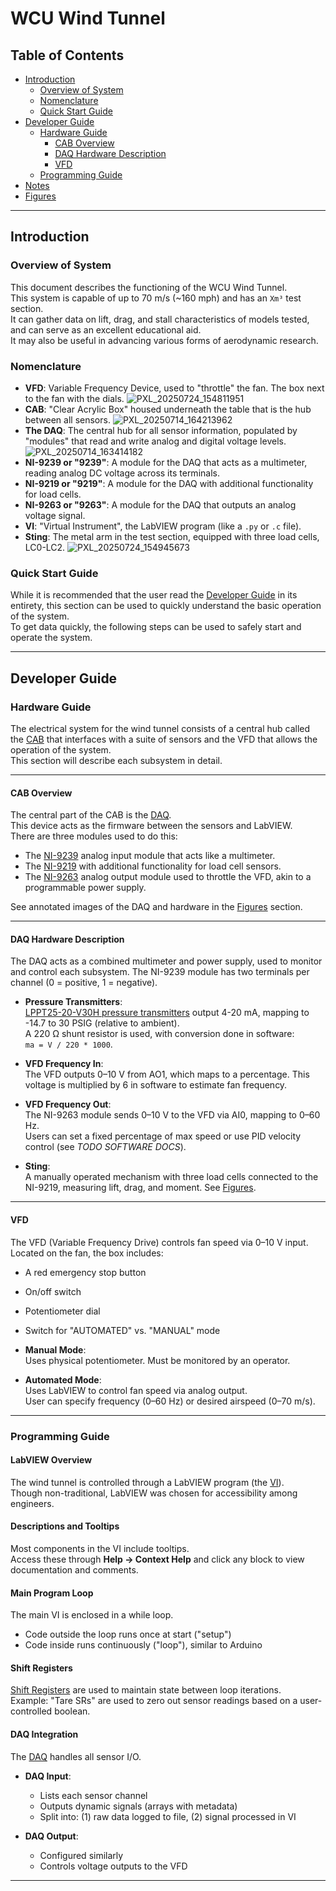 # WCU Wind Tunnel

## Table of Contents
- [Introduction](#introduction)
  - [Overview of System](#overview-of-system)
  - [Nomenclature](#nomenclature)
  - [Quick Start Guide](#quick-start-guide)
- [Developer Guide](#developer-guide)
  - [Hardware Guide](#hardware-guide)
    - [CAB Overview](#cab-overview)
    - [DAQ Hardware Description](#daq-hardware-description)
    - [VFD](#vfd)
  - [Programming Guide](#programming-guide)
- [Notes](#notes)
- [Figures](#figures)

---

## Introduction

### Overview of System

This document describes the functioning of the WCU Wind Tunnel.  
This system is capable of up to 70 m/s (~160 mph) and has an `Xm³` test section.  
It can gather data on lift, drag, and stall characteristics of models tested, and can serve as an excellent educational aid.  
It may also be useful in advancing various forms of aerodynamic research.

### Nomenclature

- **VFD**: Variable Frequency Device, used to "throttle" the fan. The box next to the fan with the dials.
  ![PXL_20250724_154811951](https://github.com/user-attachments/assets/19e56fcd-8ca9-4bc7-bb18-74fa41cda1f9)
- **CAB**: "Clear Acrylic Box" housed underneath the table that is the hub between all sensors.
  ![PXL_20250714_164213962](https://github.com/user-attachments/assets/da0145e0-fb84-419c-a83e-07ca165ea0d3)
- **The DAQ**: The central hub for all sensor information, populated by "modules" that read and write analog and digital voltage levels.
![PXL_20250714_163414182](https://github.com/user-attachments/assets/fd467095-4ea5-4b34-bf61-242e4e97b10d)
- **NI-9239 or "9239"**: A module for the DAQ that acts as a multimeter, reading analog DC voltage across its terminals.
- **NI-9219 or "9219"**: A module for the DAQ with additional functionality for load cells.
- **NI-9263 or "9263"**: A module for the DAQ that outputs an analog voltage signal.
- **VI**: "Virtual Instrument", the LabVIEW program (like a `.py` or `.c` file).
- **Sting**: The metal arm in the test section, equipped with three load cells, LC0-LC2.
  ![PXL_20250724_154945673](https://github.com/user-attachments/assets/4b95a646-b4f1-4379-906d-01a0838465cb)

### Quick Start Guide

While it is recommended that the user read the [Developer Guide](#developer-guide) in its entirety, this section can be used to quickly understand the basic operation of the system.  
To get data quickly, the following steps can be used to safely start and operate the system.

---

## Developer Guide

### Hardware Guide

The electrical system for the wind tunnel consists of a central hub called the [CAB](#nomenclature) that interfaces with a suite of sensors and the VFD that allows the operation of the system.  
This section will describe each subsystem in detail.

---

#### CAB Overview

The central part of the CAB is the [DAQ](https://www.ni.com/docs/en-US/bundle/daq-getting-started-bus-powered-usb/page/getting-started.html).  
This device acts as the firmware between the sensors and LabVIEW.  
There are three modules used to do this:

- The [NI-9239](https://www.ni.com/en-us/shop/model/ni-9239.html) analog input module that acts like a multimeter.
- The [NI-9219](https://www.ni.com/en-us/shop/model/ni-9219.html) with additional functionality for load cell sensors.
- The [NI-9263](https://www.ni.com/en-us/shop/model/ni-9263.html) analog output module used to throttle the VFD, akin to a programmable power supply.

See annotated images of the DAQ and hardware in the [Figures](#figures) section.

---

#### DAQ Hardware Description

The DAQ acts as a combined multimeter and power supply, used to monitor and control each subsystem. The NI-9239 module has two terminals per channel (0 = positive, 1 = negative).

- **Pressure Transmitters**:  
  [LPPT25-20-V30H pressure transmitters](https://www.automationdirect.com/adc/shopping/catalog/process_control_-a-_measurement/pressure_sensors/pressure_transmitters/lppt25-20-v30h) output 4-20 mA, mapping to -14.7 to 30 PSIG (relative to ambient).  
  A 220 Ω shunt resistor is used, with conversion done in software:  
  `ma = V / 220 * 1000`.

- **VFD Frequency In**:  
  The VFD outputs 0–10 V from AO1, which maps to a percentage. This voltage is multiplied by 6 in software to estimate fan frequency.

- **VFD Frequency Out**:  
  The NI-9263 module sends 0–10 V to the VFD via AI0, mapping to 0–60 Hz.  
  Users can set a fixed percentage of max speed or use PID velocity control (see *TODO SOFTWARE DOCS*).

- **Sting**:  
  A manually operated mechanism with three load cells connected to the NI-9219, measuring lift, drag, and moment. See [Figures](#figures).

---

#### VFD

The VFD (Variable Frequency Drive) controls fan speed via 0–10 V input.  
Located on the fan, the box includes:

- A red emergency stop button
- On/off switch
- Potentiometer dial
- Switch for "AUTOMATED" vs. "MANUAL" mode

- **Manual Mode**:  
  Uses physical potentiometer. Must be monitored by an operator.

- **Automated Mode**:  
  Uses LabVIEW to control fan speed via analog output.  
  User can specify frequency (0–60 Hz) or desired airspeed (0–70 m/s).

---

### Programming Guide

#### LabVIEW Overview

The wind tunnel is controlled through a LabVIEW program (the [VI](#nomenclature)).  
Though non-traditional, LabVIEW was chosen for accessibility among engineers.

#### Descriptions and Tooltips

Most components in the VI include tooltips.  
Access these through **Help → Context Help** and click any block to view documentation and comments.

#### Main Program Loop

The main VI is enclosed in a while loop.  
- Code outside the loop runs once at start ("setup")
- Code inside runs continuously ("loop"), similar to Arduino

#### Shift Registers

[Shift Registers](https://knowledge.ni.com/KnowledgeArticleDetails?id=kA03q000000YKYuCAO&l=en-US) are used to maintain state between loop iterations.  
Example: "Tare SRs" are used to zero out sensor readings based on a user-controlled boolean.

#### DAQ Integration

The [DAQ](https://www.ni.com/docs/en-US/bundle/measurement-studio-ni-daqmx-projects-for-.net-4.5.1/page/netdaqasst.html) handles all sensor I/O.

- **DAQ Input**:  
  - Lists each sensor channel
  - Outputs dynamic signals (arrays with metadata)
  - Split into: (1) raw data logged to file, (2) signal processed in VI

- **DAQ Output**:  
  - Configured similarly
  - Controls voltage outputs to the VFD

---
